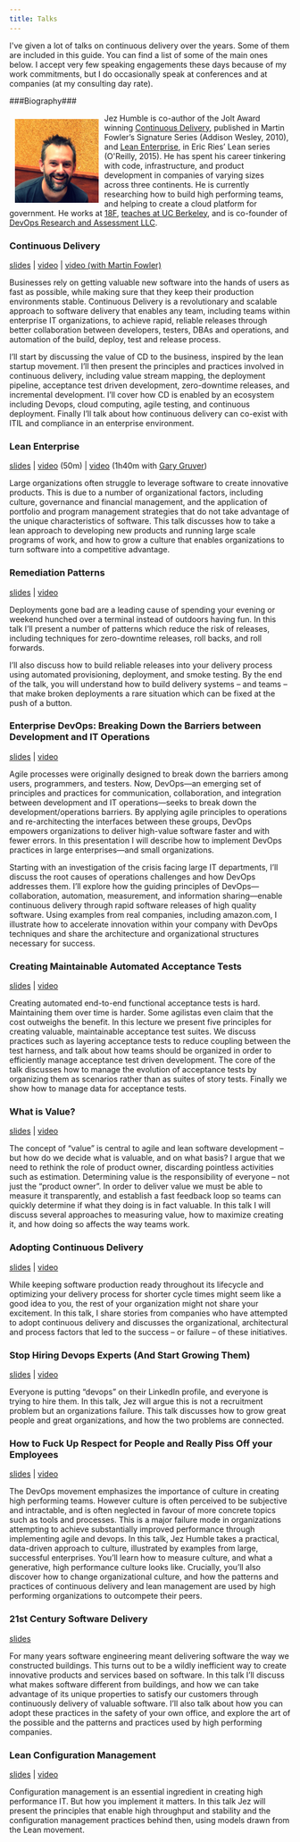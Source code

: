 ```yaml
---
title: Talks
---
```


I've given a lot of talks on continuous delivery over the years. Some of them are included in this guide. You can find a list of some of the main ones below. I accept very few speaking engagements these days because of my work commitments, but I do occasionally speak at conferences and at companies (at my consulting day rate).

###Biography###

<img src="/images/jez.jpeg" width="150px" style="padding:10px;float:left;" />
Jez Humble is co-author of the Jolt Award winning <a href="http://www.amazon.com/dp/0321601912?tag=contindelive-20">Continuous Delivery</a>, published in Martin Fowler’s Signature Series (Addison Wesley, 2010), and <a href="http://www.amazon.com/dp/1449368425?tag=contindelive-20">Lean Enterprise</a>, in Eric Ries’ Lean series (O'Reilly, 2015). He has spent his career tinkering with code, infrastructure, and product development in companies of varying sizes across three continents. He is currently researching how to build high performing teams, and helping to create a cloud platform for government. He works at <a href="http://18f.gsa.gov">18F</a>, <a href="http://www.ischool.berkeley.edu/people/faculty/jezhumble">teaches at UC Berkeley</a>, and is co-founder of <a href="https://devops-research.com">DevOps Research and Assessment LLC</a>.

### Continuous Delivery ###

[slides](http://www.slideshare.net/jezhumble/continuous-delivery-5359386) &#124; [video](http://www.youtube.com/watch?v=skLJuksCRTw) &#124; [video (with Martin Fowler)](http://yow.eventer.com/events/1004/talks/1062)

Businesses rely on getting valuable new software into the hands of users as fast as possible, while making sure that they keep their production environments stable. Continuous Delivery is a revolutionary and scalable approach to software delivery that enables any team, including teams within enterprise IT organizations, to achieve rapid, reliable releases through better collaboration between developers, testers, DBAs and operations, and automation of the build, deploy, test and release process.

I’ll start by discussing the value of CD to the business, inspired by the lean startup movement. I’ll then present the principles and practices involved in continuous delivery, including value stream mapping, the deployment pipeline, acceptance test driven development, zero-downtime releases, and incremental development. I’ll cover how CD is enabled by an ecosystem including Devops, cloud computing, agile testing, and continuous deployment. Finally I’ll talk about how continuous delivery can co-exist with ITIL and compliance in an enterprise environment.

### Lean Enterprise ###

[slides](http://www.slideshare.net/jezhumble/lean-enterprise-42651898) &#124; [video](https://yow.eventer.com/yow-2014-1222/the-lean-enterprise-by-jez-humble-1696) (50m) &#124; [video](http://yow.eventer.com/events/1004/talks/1062) (1h40m with [Gary Gruver](http://practicallargescaleagile.com/))

Large organizations often struggle to leverage software to create innovative products. This is due to a number of organizational factors, including culture, governance and financial management, and the application of portfolio and program management strategies that do not take advantage of the unique characteristics of software. This talk discusses how to take a lean approach to developing new products and running large scale programs of work, and how to grow a culture that enables organizations to turn software into a competitive advantage.

### Remediation Patterns ###

[slides](http://www.slideshare.net/jezhumble/remediation-patterns) &#124; [video](http://www.infoq.com/presentations/Remediation-Patterns)

Deployments gone bad are a leading cause of spending your evening or weekend hunched over a terminal instead of outdoors having fun. In this talk I’ll present a number of patterns which reduce the risk of releases, including techniques for zero-downtime releases, roll backs, and roll forwards.

I’ll also discuss how to build reliable releases into your delivery process using automated provisioning, deployment, and smoke testing. By the end of the talk, you will understand how to build delivery systems – and teams – that make broken deployments a rare situation which can be fixed at the push of a button.

### Enterprise DevOps: Breaking Down the Barriers between Development and IT Operations ###

[slides](http://www.slideshare.net/jezhumble/scaling-devops) &#124; [video](http://www.infoq.com/presentations/Scaling-Devops)

Agile processes were originally designed to break down the barriers among users, programmers, and testers. Now, DevOps—an emerging set of principles and practices for communication, collaboration, and integration between development and IT operations—seeks to break down the development/operations barriers. By applying agile principles to operations and re-architecting the interfaces between these groups, DevOps empowers organizations to deliver high-value software faster and with fewer errors. In this presentation I will describe how to implement DevOps practices in large enterprises—and small organizations.

Starting with an investigation of the crisis facing large IT departments, I’ll discuss the root causes of operations challenges and how DevOps addresses them. I’ll explore how the guiding principles of DevOps—collaboration, automation, measurement, and information sharing—enable continuous delivery through rapid software releases of high quality software. Using examples from real companies, including amazon.com, I illustrate how to accelerate innovation within your company with DevOps techniques and share the architecture and organizational structures necessary for success.

### Creating Maintainable Automated Acceptance Tests ###

[slides](http://www.slideshare.net/jezhumble/creating-maintainable-automated-acceptance-tests) &#124; [video](http://www.youtube.com/watch?v=X9ap-zH0Gkc)

Creating automated end-to-end functional acceptance tests is hard. Maintaining them over time is harder. Some agilistas even claim that the cost outweighs the benefit. In this lecture we present five principles for creating valuable, maintainable acceptance test suites. We discuss practices such as layering acceptance tests to reduce coupling between the test harness, and talk about how teams should be organized in order to efficiently manage acceptance test driven development. The core of the talk discusses how to manage the evolution of acceptance tests by organizing them as scenarios rather than as suites of story tests. Finally we show how to manage data for acceptance tests.

### What is Value? ###

[slides](http://www.slideshare.net/jezhumble/what-is-value) &#124; [video](http://www.youtube.com/watch?v=ESOaDiv3lXA)

The concept of “value” is central to agile and lean software development – but how do we decide what is valuable, and on what basis? I argue that we need to rethink the role of product owner, discarding pointless activities such as estimation. Determining value is the responsibility of everyone – not just the “product owner”. In order to deliver value we must be able to measure it transparently, and establish a fast feedback loop so teams can quickly determine if what they doing is in fact valuable. In this talk I will discuss several approaches to measuring value, how to maximize creating it, and how doing so affects the way teams work.

### Adopting Continuous Delivery ###

[slides](http://www.slideshare.net/jezhumble/adopting-continuous-delivery) &#124; [video](http://www.infoq.com/presentations/Adopting-Continuous-Delivery)

While keeping software production ready throughout its lifecycle and optimizing your delivery process for shorter cycle times might seem like a good idea to you, the rest of your organization might not share your excitement. In this talk, I share stories from companies who have attempted to adopt continuous delivery and discusses the organizational, architectural and process factors that led to the success – or failure – of these initiatives.

### Stop Hiring Devops Experts (And Start Growing Them) ###

[slides](http://www.slideshare.net/jezhumble/stop-hiring-devops-experts-and-start-growing-them) &#124; [video](http://puppetlabs.com/presentations/keynote-stop-hiring-devops-experts-and-start-growing-them)

Everyone is putting “devops” on their LinkedIn profile, and everyone is trying to hire them. In this talk, Jez will argue this is not a recruitment problem but an organizations failure. This talk discusses how to grow great people and great organizations, and how the two problems are connected.

### How to Fuck Up Respect for People and Really Piss Off your Employees ###

[slides](http://www.slideshare.net/jezhumble/how-to-fuck-up-respect-for-people-and-really-piss-off-your-employees) &#124; [video](https://vimeo.com/127084504)

The DevOps movement emphasizes the importance of culture in creating high performing teams. However culture is often perceived to be subjective and intractable, and is often neglected in favour of more concrete topics such as tools and processes. This is a major failure mode in organizations attempting to achieve substantially improved performance through implementing agile and devops. In this talk, Jez Humble takes a practical, data-driven approach to culture, illustrated by examples from large, successful enterprises. You’ll learn how to measure culture, and what a generative, high performance culture looks like. Crucially, you’ll also discover how to change organizational culture, and how the patterns and practices of continuous delivery and lean management are used by high performing organizations to outcompete their peers.

### 21st Century Software Delivery ###

[slides](http://www.slideshare.net/jezhumble/21-century-software)

For many years software engineering meant delivering software the way we constructed buildings. This turns out to be a wildly inefficient way to create innovative products and services based on software. In this talk I’ll discuss what makes software different from buildings, and how we can take advantage of its unique properties to satisfy our customers through continuously delivery of valuable software. I’ll also talk about how you can adopt these practices in the safety of your own office, and explore the art of the possible and the patterns and practices used by high performing companies.

### Lean Configuration Management ###

[slides](http://www.slideshare.net/jezhumble/lean-configuration-management) &#124; [video](https://www.youtube.com/watch?v=L1w2_AY82WY)

Configuration management is an essential ingredient in creating high performance IT. But how you implement it matters. In this talk Jez will present the principles that enable high throughput and stability and the configuration management practices behind then, using models drawn from the Lean movement.
